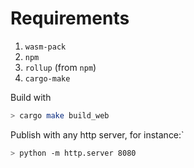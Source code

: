 # Requirements
1. `wasm-pack`
2. `npm`
3. `rollup` (from `npm`)
4. `cargo-make`

Build with
```bash
> cargo make build_web
```

Publish with any http server, for instance:`
```bash
> python -m http.server 8080
```
